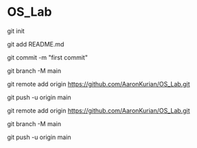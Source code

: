 # OS_Lab


 git init
 
 git add README.md
 
 git commit -m "first commit"
 
 git branch -M main
 
 git remote add origin https://github.com/AaronKurian/OS_Lab.git
 
 
 
 
 
 
 git push -u origin main
 
 git remote add origin https://github.com/AaronKurian/OS_Lab.git
 
 git branch -M main
 
 git push -u origin main
 
 